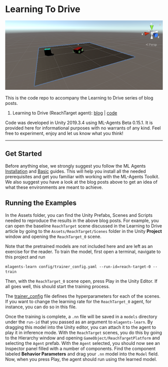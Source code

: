 # Learning To Drive

![Reach Target Agent](./images/reach-target-agent.png)

This is the code repo to accompany the Learning to Drive series of blog posts.

  1. Learning to Drive (ReachTarget agent): [blog](http://auro.ai/?p=574) | [code](./Assets/ReachTarget)

Code was developed in Unity 2019.3.4 using ML-Agents Beta 0.15.1. It is provided here for informational purposes with no warrants of any kind. Feel free to experiment, enjoy and let us know what you think!

---

## Get Started

Before anything else, we strongly suggest you follow the ML Agents [Installation](https://github.com/Unity-Technologies/ml-agents/blob/0.15.1/docs/Installation.md) and [Basic](https://github.com/Unity-Technologies/ml-agents/blob/0.15.1/docs/Basic-Guide.md) guides. This will help you install all the needed prerequisites and get you familiar with working with the ML-Agents Toolkit. We also suggest you have a look at the blog posts above to get an idea of what these environments are meant to achieve.


## Running the Examples

In the Assets folder, you can find the Unity Prefabs, Scenes and Scripts needed to reproduce the results in the above blog posts. For example, you can open the baseline `ReachTarget` scene discussed in the Learning to Drive article by going to the `Assets/ReachTarget/Scenes` folder in the Unity **Project** window and opening the `ReachTarget_0` scene.

Note that the pretrained models are not included here and are left as an exercise for the reader. To train the model, first open a terminal, navigate to this project and run

```
mlagents-learn config/trainer_config.yaml --run-id=reach-target-0 --train
```

Then, with the `ReachTarget_0` scene open, press Play in the Unity Editor. If all goes well, this should start the training process.

The [trainer_config](./config/trainer_config.yaml) file defines the hyperparameters for each of the scenes. If you want to change the learning rate for the `ReachTarget_0` agent, for instance, you can do so in this file.

Once the training is complete, a `.nn` file will be saved in a `models` directory under the `run-id` that you passed as an argument to `mlagents-learn`. By dragging this model into the Unity editor, you can attach it to the agent to play it in inference mode. With the `ReachTarget` scenes, you do this by going to the Hierarchy window and opening `GameObject/ReachTargetPlatform` and selecting the `Agent` prefab. With the `Agent` selected, you should now see an Inspector panel filled with a number of components. Find the component labeled **Behavior Parameters** and drag your `.nn` model into the `Model` field. Now, when you press Play, the agent should run using the learned model.

